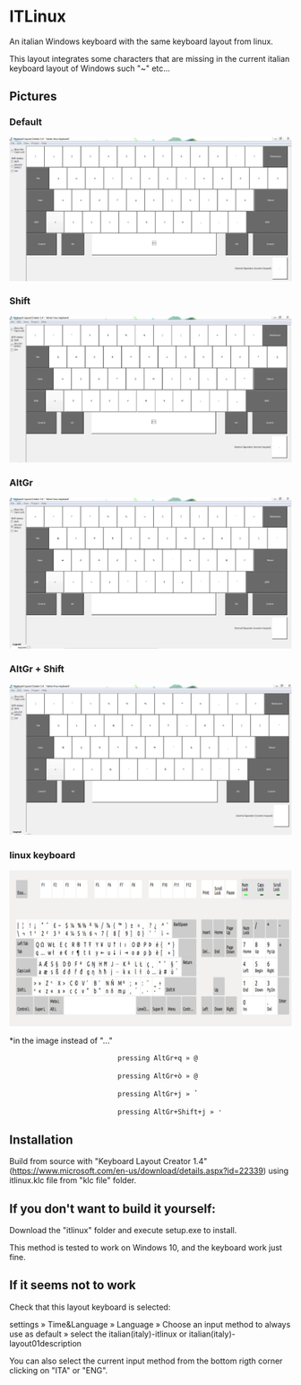 ITLinux
=======

An italian Windows keyboard with the same keyboard layout from linux.

This layout integrates some characters that are missing in the current italian keyboard layout of Windows such "~" etc...

## Pictures

### Default
![Default](https://raw.githubusercontent.com/Rekrytus/IT_keyboard_linuxlike_for_windows/master/pictures/1.PNG)

### Shift
![Shift](https://raw.githubusercontent.com/Rekrytus/IT_keyboard_linuxlike_for_windows/master/pictures/2.PNG)

### AltGr
![AltGr](https://raw.githubusercontent.com/Rekrytus/IT_keyboard_linuxlike_for_windows/master/pictures/3.PNG)

### AltGr + Shift
![AltGr+Shift](https://raw.githubusercontent.com/Rekrytus/IT_keyboard_linuxlike_for_windows/master/pictures/4.PNG)

### linux keyboard
![Linux_keyboard_Layout](https://raw.githubusercontent.com/Rekrytus/IT_keyboard_linuxlike_for_windows/master/pictures/linux_keyboard.png)

*in the image instead of "..." 
                               
                               pressing AltGr+q » @

                               pressing AltGr+ò » @
                               
                               pressing AltGr+j » ̉
                               
                               pressing AltGr+Shift+j » ̛

## Installation

Build from source with "Keyboard Layout Creator 1.4" (https://www.microsoft.com/en-us/download/details.aspx?id=22339) using itlinux.klc file from "klc file" folder.

## If you don't want to build it yourself: 

Download the "itlinux" folder and execute setup.exe to install.

This method is tested to work on Windows 10, and the keyboard work just fine.



## If it seems not to work

Check that this layout keyboard is selected:

settings » Time&Language » Language » Choose an input method to always use as default » select the italian(italy)-itlinux or italian(italy)-layout01description

You can also select the current input method from the bottom rigth corner clicking on "ITA" or "ENG".
